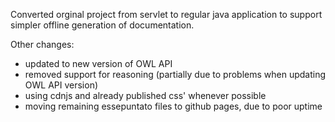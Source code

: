 
Converted orginal project from servlet to regular java application to support simpler offline generation of documentation. 

Other changes:
 - updated to new version of OWL API
 - removed support for reasoning (partially due to problems when updating OWL API version)
 - using cdnjs and already published css' whenever possible
 - moving remaining essepuntato files to github pages, due to poor uptime